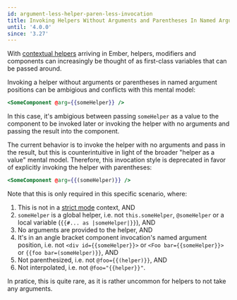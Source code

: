 ```yaml
---
id: argument-less-helper-paren-less-invocation
title: Invoking Helpers Without Arguments and Parentheses In Named Argument Positions
until: '4.0.0'
since: '3.27'
---
```


With [contextual helpers](https://emberjs.github.io/rfcs/0432-contextual-helpers.html)
arriving in Ember, helpers, modifiers and components can increasingly be thought
of as first-class variables that can be passed around.

Invoking a helper without arguments or parentheses in named argument positions
can be ambigious and conflicts with this mental model:

```hbs
<SomeComponent @arg={{someHelper}} />
```

In this case, it's ambigious between passing `someHelper` as a value to the
component to be invoked later or invoking the helper with no arguments and
passing the result into the component.

The current behavior is to invoke the helper with no arguments and pass in the
result, but this is counterintuitive in light of the broader "helper as a
value" mental model. Therefore, this invocation style is deprecated in favor of
explicitly invoking the helper with parentheses:

```hbs
<SomeComponent @arg={{(someHelper)}} />
```

Note that this is only required in this specific scenario, where:

1. This is not in a [strict mode](https://emberjs.github.io/rfcs/0496-handlebars-strict-mode.html)
   context, AND
2. `someHelper` is a global helper, i.e. not `this.someHelper`, `@someHelper`
   or a local variable (`{{#... as |someHelper|}}`), AND
3. No arguments are provided to the helper, AND
4. It's in an angle bracket component invocation's named argument position,
   i.e. not `<div id={{someHelper}}>` or `<Foo bar={{someHelper}}>` or
   `{{foo bar=(someHelper)}}`, AND
6. Not parenthesized, i.e. not `@foo={{(helper)}}`, AND
7. Not interpolated, i.e. not `@foo="{{helper}}"`.

In pratice, this is quite rare, as it is rather uncommon for helpers to not
take any arguments.
